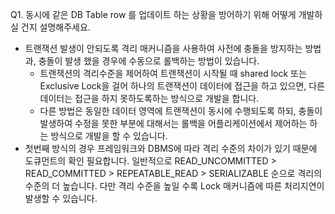 Q1. 동시에 같은 DB Table row 를 업데이트 하는 상황을 방어하기 위해 어떻게 개발하실 건지 설명해주세요.

- 트랜잭션 발생이 안되도록 격리 매커니즘을 사용하여 사전에 충돌을 방지하는 방법과, 충돌이 발생 했을 경우에 수동으로 롤백하는 방법이 있습니다.
    - 트랜잭션의 격리수준을 제어하여 트랜잭션이 시작될 때 shared lock 또는 Exclusive Lock을 걸어 하나의 트랜잭션이 데이터에 접근을 하고 있으면, 다른 데이터는 접근을 하지 못하도록하는 방식으로 개발을 합니다.
    - 다른 방법은 동일한 데이터 영역에 트랜잭션이 동시에 수행되도록 하되, 충돌이 발생하여 수정을 못한 부분에 대해서는 롤백을 어플리케이션에서 제어하는 하는 방식으로 개발을 할 수 있습니다.
- 첫번째 방식의 경우 프레임워크와 DBMS에 따라 격리 수준의 차이가 있기 때문에 도큐먼트의 확인 필요합니다. 일반적으로 READ_UNCOMMITTED > READ_COMMITTED > REPEATABLE_READ > SERIALIZABLE 순으로 격리의 수준의 더 높습니다. 다만 격리 수준을 높일 수록 Lock 매커니즘에 따른 처리지연이 발생할 수 있습니다.
